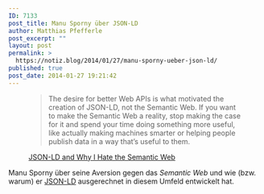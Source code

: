 ```yaml
---
ID: 7133
post_title: Manu Sporny über JSON-LD
author: Matthias Pfefferle
post_excerpt: ""
layout: post
permalink: >
  https://notiz.blog/2014/01/27/manu-sporny-ueber-json-ld/
published: true
post_date: 2014-01-27 19:21:42
---
```

<figure><blockquote><p>The desire for better Web APIs is what motivated the creation of JSON-LD, not the Semantic Web. If you want to make the Semantic Web a reality, stop making the case for it and spend your time doing something more useful, like actually making machines smarter or helping people publish data in a way that’s useful to them.</p></blockquote><figcaption><a href="http://manu.sporny.org/2014/json-ld-origins-2/">JSON-LD and Why I Hate the Semantic Web</a></figcaption ></figure>

Manu Sporny über seine Aversion gegen das <em>Semantic Web</em> und wie (bzw. warum) er <a href="http://www.w3.org/TR/json-ld/">JSON-LD</a> ausgerechnet in diesem Umfeld entwickelt hat.